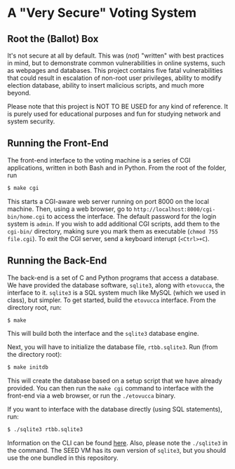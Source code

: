 # A "Very Secure" Voting System
## Root the (Ballot) Box

It's not secure at all by default. This was (_not_) "written" with best practices
in mind, but to demonstrate common vulnerabilities in online systems, such as webpages
and databases. This project contains five fatal vulnerabilities that could result in 
escalation of non-root user privileges, ability to modify election database, ability
to insert malicious scripts, and much more beyond. 

Please note that this project is NOT TO BE USED for any kind of reference. It is 
purely used for educational purposes and fun for studying network and system 
security. 

## Running the Front-End

The front-end interface to the voting machine is a series of CGI
applications, written in both Bash and in Python. From the root of the
folder, run

```sh
$ make cgi
```

This starts a CGI-aware web server running on port 8000 on the local machine.
Then, using a web browser, go to `http://localhost:8000/cgi-bin/home.cgi` to
access the interface. The default password for the login system is `admin`.
If you wish to add additional CGI scripts, add them to the `cgi-bin/`
directory, making sure you mark them as executable (`chmod 755 file.cgi`). To
exit the CGI server, send a keyboard interupt (`<Ctrl>+C`).

## Running the Back-End

The back-end is a set of C and Python programs that access a database. We
have provided the database software, `sqlite3`, along with `etovucca`, the
interface to it. `sqlite3` is a SQL system much like MySQL (which we used in
class), but simpler. To get started, build the `etovucca` interface. From the
directory root, run:

```sh
$ make
```

This will build both the interface and the `sqlite3` database engine.

Next, you will have to initialize the database file, `rtbb.sqlite3`. Run
(from the directory root):

```sh
$ make initdb
```
This will create the database based on a setup script that we have already
provided. You can then run the `make cgi` command to interface with the
front-end via a web browser, or run the `./etovucca` binary.

If you want to interface with the database directly (using SQL statements),
run:

```sh
$ ./sqlite3 rtbb.sqlite3
```

Information on the CLI can be found [here](https://sqlite.org/cli.html).
Also, please note the `./sqlite3` in the command. The SEED VM has its own
version of `sqlite3`, but you should use the one bundled in this repository.

